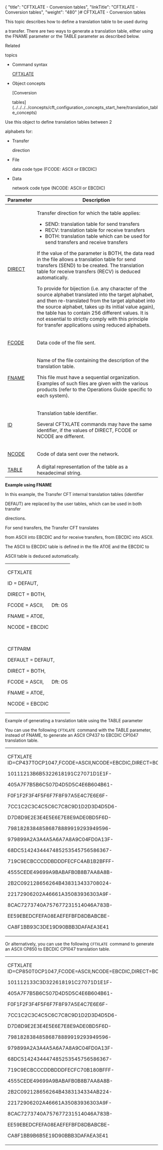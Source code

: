 {
    "title": "CFTXLATE - Conversion tables",
    "linkTitle": "CFTXLATE - Conversion tables",
    "weight": "480"
}# <span id="kanchor54"></span><span id="Title"></span>CFTXLATE - Conversion tables

This topic describes how to define a translation table to be used during
a transfer. There are two ways to generate a translation table, either using the FNAME parameter or the TABLE parameter as described below.

Related
topics

-   Command syntax
    [CFTXLATE](../../../command_summary)
-   Object concepts
    [Conversion
    tables](../../../../concepts/cft_configuration_concepts_start_here/translation_table_concepts)

Use this object to define translation tables between 2
alphabets for:

-   Transfer
    direction
-   File
    data code type (FCODE: ASCII or EBCDIC)
-   Data
    network code type (NCODE: ASCII or EBCDIC)

<table cellspacing="0">
   <col/>
   <col/>
   <thead>
      <tr>
         <th>Parameter</th>
         <th>Description</th>
      </tr>
   </thead>
   <tbody>
      <tr>
         <td>
            <p><a href="../../../command_summary/parameter_intro/direct">DIRECT</a> </p>
         </td>
         <td>
            <p>Transfer direction for which the table applies:</p>
            <ul>
               <li>SEND: 
 translation table for send transfers               </li>
               <li>RECV: 
 translation table for receive transfers               </li>
               <li>BOTH: 
 translation table which can be used for send transfers and receive transfers               </li>
            </ul>
            <p>If the value of the parameter is BOTH, the data read in 
 the file allows a translation table for send transfers (SEND) to be created. 
 The translation table for receive transfers (RECV) is deduced automatically.</p>
            <p>To provide for bijection (i.e. any character of the source 
 alphabet translated into the target alphabet, and then re-translated from 
 the target alphabet into the source alphabet, takes up its initial value 
 again), the table has to contain 256 different values. It is not essential 
 to strictly comply with this principle for transfer applications using 
 reduced alphabets.</p>
         </td>
      </tr>
      <tr>
         <td colspan="1" rowspan="1">
            <p><a href="../../../command_summary/parameter_intro/fcode">FCODE</a> </p>
         </td>
         <td colspan="1" rowspan="1">
            <p>Data code of the file sent.</p>
         </td>
      </tr>
      <tr>
         <td colspan="1" rowspan="1">
            <p><a href="../../../command_summary/parameter_intro/fname">FNAME</a> </p>
         </td>
         <td colspan="1" rowspan="1">
            <p>Name of the file containing the description of the translation 
 table.</p>
            <p>This file must have a sequential organization. Examples 
 of such files are given with the various products (refer to the Operations 
 Guide specific to each system).</p>
         </td>
      </tr>
      <tr>
         <td colspan="1" rowspan="1">
            <p><a href="../../../command_summary/parameter_intro/id">ID</a> </p>
         </td>
         <td colspan="1" rowspan="1">
            <p>Translation table identifier.</p>
            <p>Several CFTXLATE commands may have the same identifier, 
 if the values of DIRECT, FCODE or NCODE are different.</p>
         </td>
      </tr>
      <tr>
         <td colspan="1" rowspan="1">
            <p><a href="../../../command_summary/parameter_intro/ncode">NCODE</a>
</p>
         </td>
         <td colspan="1" rowspan="1">
            <p>Code of data sent over the network.</p>
         </td>
      </tr>
      <tr>
         <td><a href="table.htm">TABLE</a>
         </td>
         <td> A digital representation of the table as a hexadecimal string.          </td>
      </tr>
   </tbody>
</table>

**Example using FNAME**

In this example, the Transfer CFT internal translation tables (identifier
DEFAUT) are replaced by the user tables, which can be used in both transfer
directions.

For send transfers, the Transfer CFT translates
from ASCII into EBCDIC and for receive transfers, from EBCDIC into ASCII.
The ASCII to EBCDIC table is defined in the file ATOE and the EBCDIC to
ASCII table is deduced automatically.

<table cellspacing="0">
   <col/>
   <tbody>
      <tr>
         <td>
            <p>CFTXLATE</p>
            <p>ID = DEFAUT,</p>
            <p>DIRECT = BOTH,</p>
            <p>FCODE = ASCII,      Dft: 
 OS</p>
            <p>FNAME = ATOE,</p>
            <p>NCODE = EBCDIC</p>
            <p> </p>
            <p>CFTPARM </p>
            <p>DEFAULT = DEFAUT,</p>
            <p>DIRECT = BOTH,</p>
            <p>FCODE = ASCII,      Dft: 
 OS</p>
            <p>FNAME = ATOE,</p>
            <p>NCODE = EBCDIC</p>
         </td>
      </tr>
   </tbody>
</table>

Example of generating a translation table using the TABLE parameter

You can use the following `CFTXLATE `command with the TABLE parameter, instead of FNAME, to generate an ASCII CP437 to EBCDIC CP1047 translation table.

<table cellspacing="0">
   <col/>
   <tbody>
      <tr>
         <td>
            <p>CFTXLATE ID=CP437TOCP1047,FCODE=ASCII,NCODE=EBCDIC,DIRECT=BOTH,TABLE=00010203372D2E2F1605250B0C0D0E0F-</p>
            <p>10111213B6B5322618191C27071D1E1F-</p>
            <p>405A7F7B5B6C507D4D5D5C4E6B604B61-</p>
            <p>F0F1F2F3F4F5F6F7F8F97A5E4C7E6E6F-</p>
            <p>7CC1C2C3C4C5C6C7C8C9D1D2D3D4D5D6-</p>
            <p>D7D8D9E2E3E4E5E6E7E8E9ADE0BD5F6D-</p>
            <p>79818283848586878889919293949596-</p>
            <p>979899A2A3A4A5A6A7A8A9C04FD0A13F-</p>
            <p>68DC5142434447485253545756586367-</p>
            <p>719C9ECBCCCDDBDDDFECFC4AB1B2BFFF-</p>
            <p>4555CEDE49699A9BABAFB0B8B7AA8A8B-</p>
            <p>2B2C092128656264B438313433708024-</p>
            <p>22172906202A46661A35083936303A9F-</p>
            <p>8CAC7273740A757677231514046A783B-</p>
            <p>EE59EBEDCFEFA08EAEFEFBFD8DBABCBE-</p>
            <p>CA8F1BB93C3DE19D90BBB3DAFAEA3E41</p>
         </td>
      </tr>
   </tbody>
</table>

Or alternatively, you can use the following `CFTXLATE `command to generate an ASCII CP850 to EBCDIC CP1047 translation table.

<table cellspacing="0">
   <col/>
   <tbody>
      <tr>
         <td>
            <p>CFTXLATE ID=CP850T0CP1047,FCODE=ASCII,NCODE=EBCDIC,DIRECT=BOTH,TABLE=00010203372D2E2F1605250B0C0D0E0F-
</p>
            <p>101112133C3D322618191C27071D1E1F-</p>
            <p>405A7F7B5B6C507D4D5D5C4E6B604B61-</p>
            <p>F0F1F2F3F4F5F6F7F8F97A5E4C7E6E6F-</p>
            <p>7CC1C2C3C4C5C6C7C8C9D1D2D3D4D5D6-</p>
            <p>D7D8D9E2E3E4E5E6E7E8E9ADE0BD5F6D-</p>
            <p>79818283848586878889919293949596-</p>
            <p>979899A2A3A4A5A6A7A8A9C04FD0A13F-</p>
            <p>68DC5142434447485253545756586367-</p>
            <p>719C9ECBCCCDDBDDDFECFC70B180BFFF-</p>
            <p>4555CEDE49699A9BABAFB0B8B7AA8A8B-</p>
            <p>2B2C092128656264B4383134334AB224-</p>
            <p>22172906202A46661A35083936303A9F-</p>
            <p>8CAC7273740A757677231514046A783B-</p>
            <p>EE59EBEDCFEFA08EAEFEFBFD8DBABCBE-</p>
            <p>CA8F1BB9B6B5E19D90BBB3DAFAEA3E41</p>
         </td>
      </tr>
   </tbody>
</table>
